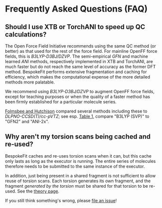 # Frequently Asked Questions (FAQ)

## Should I use XTB or TorchANI to speed up QC calculations?

The Open Force Field Initiative recommends using the same QC method (or better) as that used for the rest of the force field. For mainline OpenFF force fields, this is *B3LYP-D3BJ/DZVP*. The semi-empirical *GFN* and machine learned *ANI* methods, respectively implemented in XTB and TorchANI, are much faster but do not reach the same level of accuracy as the former DFT method. BespokeFit performs extensive fragmentation and caching for efficiency, which makes the computational expense of the more detailed methods more palatable.

We recommend using *B3LYP-D3BJ/DZVP* to augment OpenFF force fields, except for teaching purposes or when the quality of a faster method has been firmly established for a particular molecule series.

[Folmsbee and Hutchison](https://www.doi.org/10.1002/qua.26381) compared several methods including these to *DLPNO-CCSD(T)/cc-pVTZ*; see esp. [Table 1](https://www.doi.org/10.1002/qua.26381#qua26381-tbl-0001), compare "B3LYP (SVP)" to "GFN2" and "ANI-2x".

## Why aren't my torsion scans being cached and re-used?

BespokeFit caches and re-uses torsion scans when it can, but this cache only lasts as long as the executor is running. The entire series of molecules therefore needs to be submitted to the same instance of the executor.

In addition, just being present in a shared fragment is not sufficient to allow reuse of torsion scans. Each torsion generates its own fragment, and the fragment *generated by the torsion* must be shared for that torsion to be re-used. See the [theory page](fig-fragments).

If you still think something's wrong, please [file an issue](https://github.com/openforcefield/openff-bespokefit/issues/new?template=BUG_REPORT.md)!
